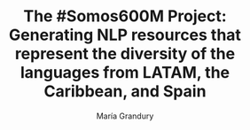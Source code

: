 ---
paperId: 45
author: María Grandury
publicationauthor: Grandury, M.
title: "The #Somos600M Project: Generating NLP resources that represent the diversity of the languages from LATAM, the Caribbean, and Spain"
pdf: Maria_Grandury.pdf
poster: --
alt: --
type: Poster
topic: Multilinguality and Language Diversity
subtopic: Resources and Evaluation
link: https://research.latinxinai.org/papers/naacl/2024/pdf/Maria_Grandury.pdf
conference: naacl
year: 2024
tags: naacl-2024
location: Mexico City, Mexico
---
